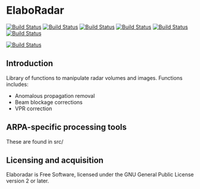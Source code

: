 ElaboRadar
===============================================================

[![Build Status](https://badges.herokuapp.com/travis/ARPA-SIMC/elaboradar?branch=master&env=DOCKER_IMAGE=centos:7&label=centos7)](https://travis-ci.org/ARPA-SIMC/elaboradar)
[![Build Status](https://badges.herokuapp.com/travis/ARPA-SIMC/elaboradar?branch=master&env=DOCKER_IMAGE=centos:8&label=centos8)](https://travis-ci.org/ARPA-SIMC/elaboradar)
[![Build Status](https://badges.herokuapp.com/travis/ARPA-SIMC/elaboradar?branch=master&env=DOCKER_IMAGE=fedora:30&label=fedora30)](https://travis-ci.org/ARPA-SIMC/elaboradar)
[![Build Status](https://badges.herokuapp.com/travis/ARPA-SIMC/elaboradar?branch=master&env=DOCKER_IMAGE=fedora:31&label=fedora31)](https://travis-ci.org/ARPA-SIMC/elaboradar)
[![Build Status](https://badges.herokuapp.com/travis/ARPA-SIMC/elaboradar?branch=master&env=DOCKER_IMAGE=fedora:32&label=fedora32)](https://travis-ci.org/ARPA-SIMC/elaboradar)
[![Build Status](https://badges.herokuapp.com/travis/ARPA-SIMC/elaboradar?branch=master&env=DOCKER_IMAGE=fedora:rawhide&label=fedorarawhide)](https://travis-ci.org/ARPA-SIMC/elaboradar)

[![Build Status](https://copr.fedorainfracloud.org/coprs/simc/stable/package/elaboradar/status_image/last_build.png)](https://copr.fedorainfracloud.org/coprs/simc/stable/package/elaboradar/)

Introduction
------------

Library of functions to manipulate radar volumes and images.
Functions includes:
 * Anomalous propagation removal
 * Beam blockage corrections
 * VPR correction

ARPA-specific processing tools
------------------------------

These are found in src/

Licensing and acquisition
-------------------------

Elaboradar is Free Software, licensed under the GNU General Public 
License version 2 or later. 
